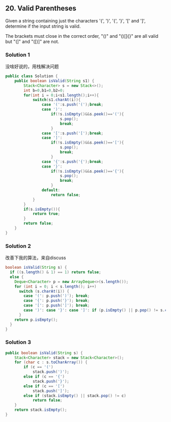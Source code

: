 ## 20. Valid Parentheses
Given a string containing just the characters '(', ')', '{', '}', '[' and ']', determine if the input string is valid.

The brackets must close in the correct order, "()" and "()[]{}" are all valid but "(]" and "([)]" are not.

### Solution 1
没啥好说的，用栈解决问题

```java
public class Solution {
    public boolean isValid(String s1) {
        Stack<Character> s = new Stack<>();
        int b=0,b1=0,b2=0;
        for(int i = 0;i<s1.length();i++){
            switch(s1.charAt(i)){
                case '(':s.push('(');break;
                case ')':
                    if(!s.isEmpty()&&s.peek()=='('){
                        s.pop();
                        break;
                    }
                case '[':s.push('[');break;
                case ']':
                    if(!s.isEmpty()&&s.peek()=='['){
                        s.pop();
                        break;
                    }
                case '{':s.push('{');break;
                case '}':
                    if(!s.isEmpty()&&s.peek()=='{'){
                        s.pop();
                        break;
                    }
                default:
                    return false;
            }
        }
        if(s.isEmpty()){
            return true;
        }
        return false;
    }
}
```


### Solution 2
改善下我的算法，来自discuss

```java
boolean isValid(String s) {
  if ((s.length() & 1) == 1) return false;
  else {
    Deque<Character> p = new ArrayDeque<>(s.length());
    for (int i = 0; i < s.length(); i++)
      switch (s.charAt(i)) {
        case '(': p.push(')'); break;
        case '{': p.push('}'); break;
        case '[': p.push(']'); break;
        case ')': case '}': case ']': if (p.isEmpty() || p.pop() != s.charAt(i)) return false;
      }
    return p.isEmpty();
  }
}
```

### Solution 3

```java
public boolean isValid(String s) {
	Stack<Character> stack = new Stack<Character>();
	for (char c : s.toCharArray()) {
		if (c == '(')
			stack.push(')');
		else if (c == '{')
			stack.push('}');
		else if (c == '[')
			stack.push(']');
		else if (stack.isEmpty() || stack.pop() != c)
			return false;
	}
	return stack.isEmpty();
}
```